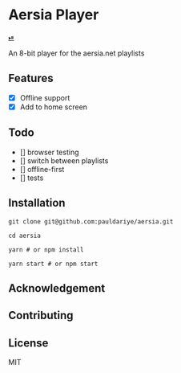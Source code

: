 # Aersia Player

[⏯](https://aersia.pauldariye.com)

An 8-bit player for the aersia.net playlists 

## Features
- [x] Offline support
- [x] Add to home screen

## Todo
- [] browser testing
- [] switch between playlists
- [] offline-first
- [] tests

## Installation

```
git clone git@github.com:pauldariye/aersia.git

cd aersia

yarn # or npm install

yarn start # or npm start
```

## Acknowledgement

## Contributing

## License

MIT


